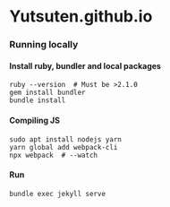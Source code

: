 # Yutsuten.github.io

### Running locally

#### Install ruby, bundler and local packages
```shell
ruby --version  # Must be >2.1.0
gem install bundler
bundle install
```

#### Compiling JS
```shell
sudo apt install nodejs yarn
yarn global add webpack-cli
npx webpack  # --watch
```

#### Run
```shell
bundle exec jekyll serve
```
